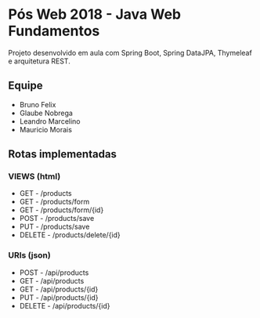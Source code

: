 # Pós Web 2018 - Java Web Fundamentos

Projeto desenvolvido em aula com Spring Boot, Spring DataJPA, Thymeleaf e arquitetura REST.

## Equipe

* Bruno Felix
* Glaube Nobrega
* Leandro Marcelino
* Mauricio Morais

## Rotas implementadas

### VIEWS (html)

* GET 	- /products
* GET 	- /products/form
* GET 	- /products/form/{id}
* POST 	- /products/save
* PUT 	- /products/save
* DELETE 	- /products/delete/{id}


### URIs (json)

* POST 	- /api/products
* GET 	- /api/products
* GET 	- /api/products/{id}
* PUT 	- /api/products/{id}
* DELETE 	- /api/products/{id}